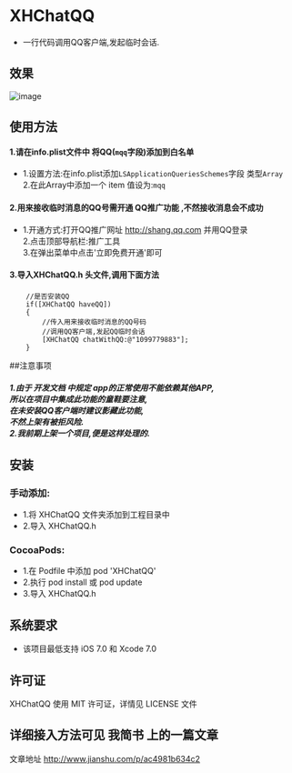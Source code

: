 ﻿# XHChatQQ
* 一行代码调用QQ客户端,发起临时会话.

## 效果
![image](http://a.hiphotos.baidu.com/image/pic/item/d6ca7bcb0a46f21fb66b5f61fe246b600c33aea0.jpg)
## 使用方法
#### 1.请在info.plist文件中 将QQ(`mqq`字段)添加到白名单
*    1.设置方法:在info.plist添加`LSApplicationQueriesSchemes`字段 类型`Array`<br>
     2.在此Array中添加一个 item 值设为:`mqq`<br>

#### 2.用来接收临时消息的QQ号需开通 QQ推广功能 ,不然接收消息会不成功<br>
*    1.开通方式:打开QQ推广网址  http://shang.qq.com  并用QQ登录<br>
     2.点击顶部导航栏:推广工具<br>
     3.在弹出菜单中点击'立即免费开通'即可<br>

#### 3.导入XHChatQQ.h 头文件,调用下面方法
```objc
    //是否安装QQ
    if([XHChatQQ haveQQ])
    {
        //传入用来接收临时消息的QQ号码
        //调用QQ客户端,发起QQ临时会话
        [XHChatQQ chatWithQQ:@"1099779883"];
    }
```
##注意事项
##### 1.由于 开发文档 中规定 app的正常使用不能依赖其他APP,<br>所以在项目中集成此功能的童鞋要注意,<br>在未安装QQ客户端时建议影藏此功能,<br>不然上架有被拒风险. <br>    2.我前期上架一个项目,便是这样处理的.
##  安装
### 手动添加:<br>
*   1.将 XHChatQQ 文件夹添加到工程目录中<br>
*   2.导入 XHChatQQ.h

### CocoaPods:<br>
*   1.在 Podfile 中添加 pod 'XHChatQQ'<br>
*   2.执行 pod install 或 pod update<br>
*   3.导入 XHChatQQ.h

##  系统要求
*   该项目最低支持 iOS 7.0 和 Xcode 7.0

##  许可证
XHChatQQ 使用 MIT 许可证，详情见 LICENSE 文件

##  详细接入方法可见 我简书 上的一篇文章
文章地址 http://www.jianshu.com/p/ac4981b634c2
